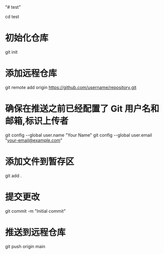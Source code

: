 "# test" 

cd test 
# 初始化仓库
git init

# 添加远程仓库
git remote add origin https://github.com/username/repository.git


# 确保在推送之前已经配置了 Git 用户名和邮箱,标识上传者
git config --global user.name "Your Name"
git config --global user.email "your-email@example.com"

# 添加文件到暂存区
git add .

# 提交更改
git commit -m "Initial commit"

# 推送到远程仓库
git push origin main
